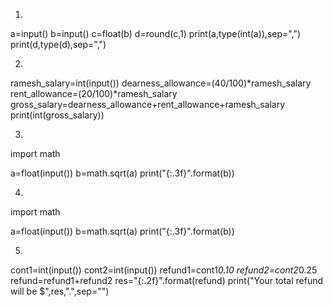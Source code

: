 1.
a=input()
b=input()
c=float(b)
d=round(c,1)
print(a,type(int(a)),sep=",")
print(d,type(d),sep=",")

2.
ramesh_salary=int(input())
dearness_allowance=(40/100)*ramesh_salary
rent_allowance=(20/100)*ramesh_salary
gross_salary=dearness_allowance+rent_allowance+ramesh_salary
print(int(gross_salary))

3.
import math

a=float(input())
b=math.sqrt(a)
print("{:.3f}".format(b))

4.
import math

a=float(input())
b=math.sqrt(a)
print("{:.3f}".format(b))

5.
cont1=int(input())
cont2=int(input())
refund1=cont1*0.10
refund2=cont2*0.25
refund=refund1+refund2
res="{:.2f}".format(refund)
print("Your total refund will be $",res,".",sep="")
